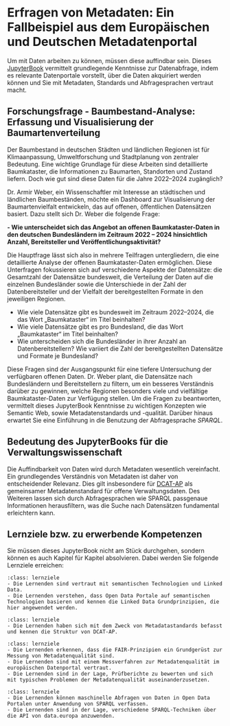 # Erfragen von Metadaten: Ein Fallbeispiel aus dem Europäischen und Deutschen Metadatenportal  
Um mit Daten arbeiten zu können, müssen diese auffindbar sein. Dieses <a href="https://jupyterbook.org/en/stable/intro.html" class="external-link" target="_blank">JupyterBook</a> vermittelt grundlegende Kenntnisse zur Datenabfrage, indem es relevante Datenportale vorstellt, über die Daten akquiriert werden können und Sie mit Metadaten, Standards und Abfragesprachen vertraut macht. 

## Forschungsfrage - Baumbestand-Analyse: Erfassung und Visualisierung der Baumartenverteilung
Der Baumbestand in deutschen Städten und ländlichen Regionen ist für Klimaanpassung, Umweltforschung und Stadtplanung von zentraler Bedeutung. Eine wichtige Grundlage für diese Arbeiten sind detaillierte Baumkataster, die Informationen zu Baumarten, Standorten und Zustand liefern. Doch wie gut sind diese Daten für die Jahre 2022–2024 zugänglich?

Dr. Armir Weber, ein Wissenschaftler mit Interesse an städtischen und ländlichen Baumbeständen, möchte ein Dashboard zur Visualisierung der Baumartenvielfalt entwickeln, das auf offenen, öffentlichen Datensätzen basiert. Dazu stellt sich Dr. Weber die folgende Frage:

**- Wie unterscheidet sich das Angebot an offenen Baumkataster-Daten in den deutschen Bundesländern im Zeitraum 2022 – 2024 hinsichtlich Anzahl, Bereitsteller und Veröffentlichungsaktivität?** 

Die Hauptfrage lässt sich also in mehrere Teilfragen untergliedern, die eine detaillierte Analyse der offenen Baumkataster-Daten ermöglichen. Diese Unterfragen fokussieren sich auf verschiedene Aspekte der Datensätze: die Gesamtzahl der Datensätze bundesweit, die Verteilung der Daten auf die einzelnen Bundesländer sowie die Unterschiede in der Zahl der Datenbereitsteller und der Vielfalt der bereitgestellten Formate in den jeweiligen Regionen.

- Wie viele Datensätze gibt es bundesweit im Zeitraum 2022–2024, die das Wort „Baumkataster“ im Titel beinhalten?
- Wie viele Datensätze gibt es pro Bundesland, die das Wort „Baumkataster“ im Titel beinhalten?
- Wie unterscheiden sich die Bundesländer in ihrer Anzahl an Datenbereitstellern? Wie variiert die Zahl der bereitgestellten Datensätze und Formate je Bundesland?

Diese Fragen sind der Ausgangspunkt für eine tiefere Untersuchung der verfügbaren offenen Daten. Dr. Weber plant, die Datensätze nach Bundesländern und Bereitstellern zu filtern, um ein besseres Verständnis darüber zu gewinnen, welche Regionen besonders viele und vielfältige Baumkataster-Daten zur Verfügung stellen. 
Um die Fragen zu beantworten, vermittelt dieses JupyterBook Kenntnisse zu wichtigen Konzepten wie Semantic Web, sowie Metadatenstandards und -qualität. Darüber hinaus erwartet Sie eine Einführung in die Benutzung der Abfragesprache *SPARQL*.  

## Bedeutung des JupyterBooks für die Verwaltungswissenschaft
Die Auffindbarkeit von Daten wird durch Metadaten wesentlich vereinfacht. Ein grundlegendes Verständnis von Metadaten ist daher von entscheidender Relevanz. Dies gilt insbesondere für <a href="https://www.dcat-ap.de/" target="_blank">DCAT-AP</a> als gemeinsamer Metadatenstandard für offene Verwaltungsdaten. Des Weiteren lassen sich durch Abfragesprachen wie SPARQL passgenaue Informationen herausfiltern, was die Suche nach Datensätzen fundamental erleichtern kann.


## Lernziele bzw. zu erwerbende Kompetenzen
Sie müssen dieses JupyterBook nicht am Stück durchgehen, sondern können es auch Kapitel für Kapitel absolvieren. Dabei werden Sie folgende Lernziele erreichen:

```{admonition} Grundlegende Konzepte und Datenidentifikation
:class: lernziele
- Die Lernenden sind vertraut mit semantischen Technologien und Linked Data.
- Die Lernenden verstehen, dass Open Data Portale auf semantischen Technologien basieren und kennen die Linked Data Grundprinzipien, die hier angewendet werden.
```

```{admonition} Datenerschließung und Metadaten
:class: lernziele
- Die Lernenden haben sich mit dem Zweck von Metadatastandards befasst und kennen die Struktur von DCAT-AP.
```

```{admonition} Metadatenqualität
:class: lernziele
- Die Lernenden erkennen, dass die FAIR-Prinzipien ein Grundgerüst zur Messung von Metadatenqualität sind.
- Die Lernenden sind mit einem Messverfahren zur Metadatenqualität im europäischen Datenportal vertraut.
- Die Lernenden sind in der Lage, Prüfberichte zu bewerten und sich mit typischen Problemen der Metadatenqualität auseinanderzusetzen.
```

```{admonition} Abfragesprachen
:class: lernziele
- Die Lernenden können maschinelle Abfragen von Daten in Open Data Portalen unter Anwendung von SPARQL verfassen.
- Die Lernenden sind in der Lage, verschiedene SPARQL-Techniken über die API von data.europa anzuwenden.
```
